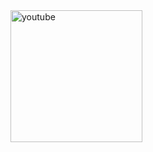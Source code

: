 <img width="211" alt="youtube" src="https://github.com/user-attachments/assets/9ae348b2-325d-4758-aeec-499625917560">
